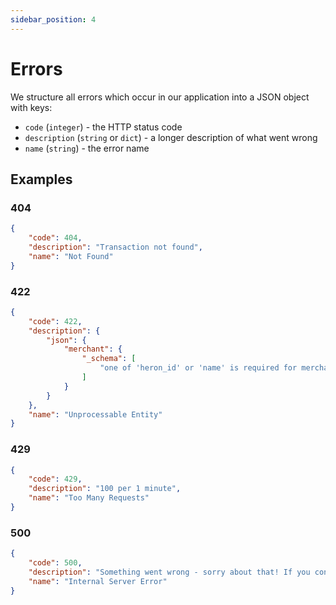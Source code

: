 ```yaml
---
sidebar_position: 4
---
```


# Errors

We structure all errors which occur in our application into a JSON object with keys:

* `code` (`integer`) - the HTTP status code
* `description` (`string` or `dict`) - a longer description of what went wrong
* `name` (`string`) - the error name

## Examples

### 404

```json
{
    "code": 404,
    "description": "Transaction not found",
    "name": "Not Found"
}
```

### 422

```json
{
    "code": 422,
    "description": {
        "json": {
            "merchant": {
                "_schema": [
                    "one of 'heron_id' or 'name' is required for merchant feedback"
                ]
            }
        }
    },
    "name": "Unprocessable Entity"
}
```

### 429

```json
{
    "code": 429,
    "description": "100 per 1 minute",
    "name": "Too Many Requests"
}
```

### 500

```json
{
    "code": 500,
    "description": "Something went wrong - sorry about that! If you continue having issues please email help@herondata.io",
    "name": "Internal Server Error"
}
```
